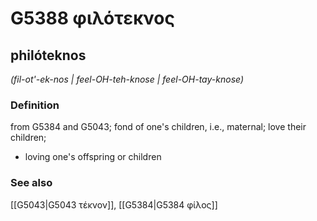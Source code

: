 # G5388 φιλότεκνος

## philóteknos

_(fil-ot'-ek-nos | feel-OH-teh-knose | feel-OH-tay-knose)_

### Definition

from G5384 and G5043; fond of one's children, i.e., maternal; love their children; 

- loving one's offspring or children

### See also

[[G5043|G5043 τέκνον]], [[G5384|G5384 φίλος]]
